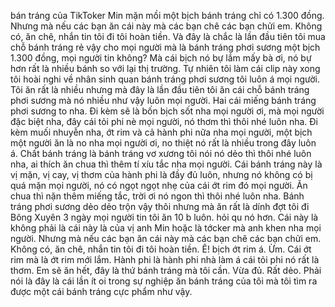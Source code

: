 bán tráng của TikToker Min mặn mồi một bịch bánh tráng chỉ có 1.300 đồng. Nhưng mà nếu các bạn ăn cái này mà các bạn chê các bạn chửi em. Không có, ăn chê, nhắn tin tôi đi tôi hoàn tiền. Và đây là chắc là lần đầu tiên tôi mua chỗ bánh tráng rẻ vậy cho mọi người mà là bánh tráng phơi sương một bịch 1.300 đồng, mọi người tin không? Mà cái bịch nó bự lắm mấy bà ơi, nó bự hơn rất là nhiều bánh so với lại thị trường. Tự nhiên tôi làm cái clip này xong tôi hoài nghi về nhân sinh quan bánh tráng phơi sương tôi luôn á mọi người. Tôi ăn rất là nhiều nhưng mà đây là lần đầu tiên tôi ăn cái chỗ bánh tráng phơi sương mà nó nhiều như vậy luôn mọi người. Hai cái miếng bánh tráng phơi sương to nha. Đi kèm sẽ là bốn bịch sốt nha mọi người ơi, mà mọi người đặc biệt nha, đây cái tỏi phi nè mọi người, nó thơm thì thôi nhé luôn nha. Đi kèm muối nhuyễn nha, ớt rim và cả hành phi nữa nha mọi người, một bịch một người ăn là no nha mọi người ơi, no thiệt nó rất là nhiều trong đây luôn á. Chất bánh tráng là bánh tráng vơ xương tôi nói nó dẻo thì thôi nhé luôn nha, ai thích ăn chua thì thêm tí xíu tắc nha mọi người. Cái bánh tráng này là vị mặn, vị cay, vị thơm của hành phi là đầy đủ luôn, nhưng nó không có bị quá mặn mọi người, nó có ngọt ngọt nhẹ của cái ớt rim đó mọi người. Ăn chua thì nặn thêm miếng tắc, trời ơi nó ngon thì thôi nhé luôn nha. Bánh tráng phơi sương dẻo dẻo trộn vậy thôi nhưng mà ăn rất là dính đợt tôi đi Bông Xuyên 3 ngày mọi người tin tôi ăn 10 b luôn. hỏi qu nó hơn. Cái này là không phải là cái này là của vị anh Min hoặc là tớcker mà anh khen nha mọi người. Nhưng mà nếu các bạn ăn cái này mà các bạn chê các bạn chửi em. Không có, ăn chê, nhắn tin tôi đi tôi hoàn tiền. Ê! bịch ớt rim á. Ừm. Cái ớt rim mà là ớt rim mới lắm. Hành phi là hành phi nhà làm á cái tỏi phi nó rất là thơm. Em sẽ ăn hết, đây là thứ bánh tráng mà tôi cần. Vừa đủ. Rất dẻo. Phải nói là đây là cái lần ít oi trong sự nghiệp ăn bánh tráng của tôi mà tôi tìm ra được một cái bánh tráng cực phẩm như vậy.